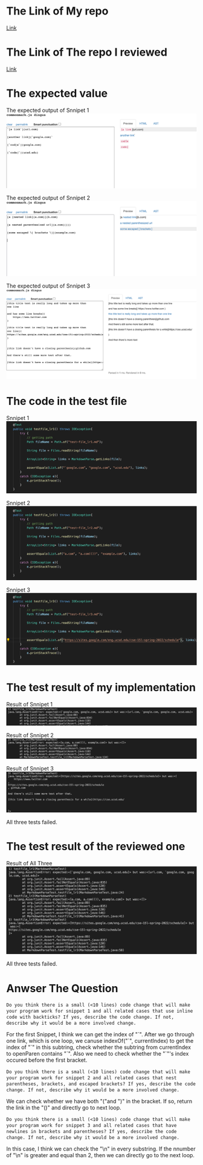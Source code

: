 # The Link of My repo
[Link](https://github.com/LJYhu/markdown-parser)
# The Link of The repo I reviewed
[Link](https://github.com/Pgerardocastaneda/markdown-parser)

# The expected value

The expected output of Snnipet 1
![image](1.png)

The expected output of Snnipet 2
![image](2.png)

The expected output of Snnipet 3
![image](3.png)

# The code in the test file

Snnipet 1
![image](4.png)

Snnipet 2
![image](5.png)

Snnipet 3
![image](6.png)

# The test result of my implementation

Result of Snnipet 1
![image](7.png)

Result of Snnipet 2
![image](8.png)

Result of Snnipet 3
![image](9.png)

All three tests failed.

# The test result of the reviewed one
Result of All Three
![image](10.png)

All three tests failed.

# Anwser The Question

```
Do you think there is a small (<10 lines) code change that will make your program work for snippet 1 and all related cases that use inline code with backticks? If yes, describe the code change. If not, describe why it would be a more involved change.
```
For the first Snippet, I think we can get the index of "\`". After we go through one link, which is one loop, we canuse indexOf("\`", currentIndex) to get the index of "\`" in this subtring, check whether the subtring from currentIndex to openParen contains "\`". Also we need to check whether the "\`"'s index occured before the first bracket.

```
Do you think there is a small (<10 lines) code change that will make your program work for snippet 2 and all related cases that nest parentheses, brackets, and escaped brackets? If yes, describe the code change. If not, describe why it would be a more involved change.
```
We can check whether we have both "\("and "\)" in the bracket. If so, return the link in the "\()" and directly go to next loop.
```
Do you think there is a small (<10 lines) code change that will make your program work for snippet 3 and all related cases that have newlines in brackets and parentheses? If yes, describe the code change. If not, describe why it would be a more involved change.
```
In this case, I think we can check the "\n" in every substring. If the nnumber of "\n" is greater and equal than 2, then we can directly go to the next loop.
